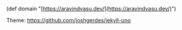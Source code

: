 (def domain "[https://aravindvasu.dev/](https://aravindvasu.dev/)")

Theme: https://github.com/joshgerdes/jekyll-uno
